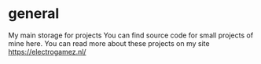 # general
My main storage for projects
You can find source code for small projects of mine here. You can read more about these projects on my site https://electrogamez.nl/
